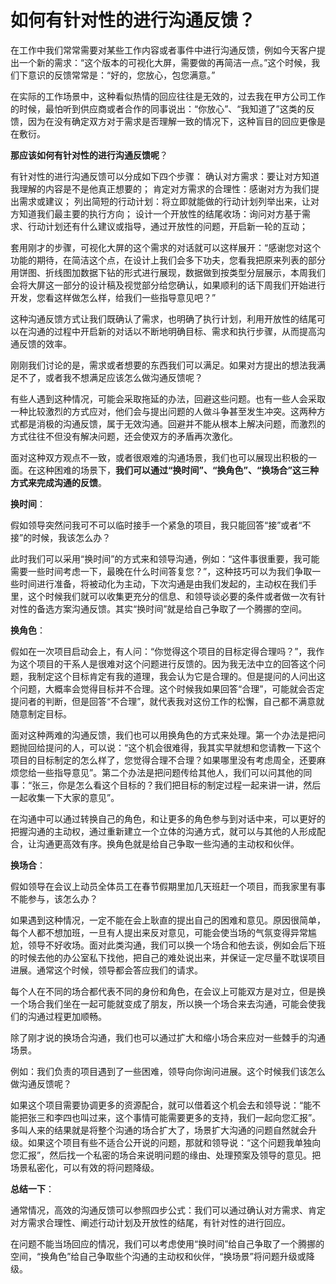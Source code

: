 # 如何有针对性的进行沟通反馈？

在工作中我们常常需要对某些工作内容或者事件中进行沟通反馈，例如今天客户提出一个新的需求：“这个版本的可视化大屏，需要做的再简洁一点。”这个时候，我们下意识的反馈常常是：“好的，您放心，包您满意。”

在实际的工作场景中，这种看似热情的回应往往是无效的，过去我在甲方公司工作的时候，最怕听到供应商或者合作的同事说出：“你放心”、“我知道了”这类的反馈，因为在没有确定双方对于需求是否理解一致的情况下，这种盲目的回应更像是在敷衍。

**那应该如何有针对性的进行沟通反馈呢**？

有针对性的进行沟通反馈可以分成如下四个步骤：
确认对方需求：要让对方知道我理解的内容是不是他真正想要的；
肯定对方需求的合理性：感谢对方为我们提出需求或建议；
列出简短的行动计划：将立即就能做的行动计划列举出来，让对方知道我们最主要的执行方向；
设计一个开放性的结尾收场：询问对方基于需求、行动计划还有什么建议或指导，通过开放性的问题，开启新一轮的互动；

套用刚才的步骤，可视化大屏的这个需求的对话就可以这样展开：“感谢您对这个功能的期待，在简洁这个点，在设计上我们会多下功夫，您看我把原来列表的部分用饼图、折线图加数据下钻的形式进行展现，数据做到按类型分层展示，本周我们会将大屏这一部分的设计稿及视觉部分给您确认，如果顺利的话下周我们开始进行开发，您看这样做怎么样，给我们一些指导意见吧？”

这种沟通反馈方式让我们既确认了需求，也明确了执行计划，利用开放性的结尾可以在沟通的过程中开启新的对话以不断地明确目标、需求和执行步骤，从而提高沟通反馈的效率。

刚刚我们讨论的是，需求或者想要的东西我们可以满足。如果对方提出的想法我满足不了，或者我不想满足应该怎么做沟通反馈呢？

有些人遇到这种情况，可能会采取拖延的办法，回避这些问题。也有一些人会采取一种比较激烈的方式应对，他们会与提出问题的人做斗争甚至发生冲突。这两种方式都是消极的沟通反馈，属于无效沟通。回避并不能从根本上解决问题，而激烈的方式往往不但没有解决问题，还会使双方的矛盾再次激化。

面对这种双方观点不一致，或者很艰难的沟通场景，我们也可以展现出积极的一面。在这种困难的场景下，**我们可以通过“换时间”、“换角色”、“换场合”这三种方式来完成沟通的反馈**。

**换时间**：

假如领导突然问我可不可以临时接手一个紧急的项目，我只能回答“接”或者“不接”的时候，我该怎么办？

此时我们可以采用“换时间”的方式来和领导沟通，例如：“这件事很重要，我可能需要一些时间考虑一下，最晚在什么时间答复您？”，这种技巧可以为我们争取一些时间进行准备，将被动化为主动，下次沟通是由我们发起的，主动权在我们手里，这个时候我们就可以收集更充分的信息、和领导谈必要的条件或者做一次有针对性的备选方案沟通反馈。其实“换时间”就是给自己争取了一个腾挪的空间。

**换角色**：

假如在一次项目启动会上，有人问：“你觉得这个项目的目标定得合理吗？”，我作为这个项目的干系人是很难对这个问题进行反馈的。因为我无法中立的回答这个问题，我制定这个目标肯定有我的道理，我会认为它是合理的。但是提问的人问出这个问题，大概率会觉得目标并不合理。这个时候我如果回答“合理”，可能就会否定提问者的判断，但是回答“不合理”，就代表我对这份工作的松懈，自己都不满意就随意制定目标。

面对这种两难的沟通反馈，我们也可以用换角色的方式来处理。第一个办法是把问题抛回给提问的人，可以说：“这个机会很难得，我其实早就想和您请教一下这个项目的目标制定的怎么样了，您觉得合理不合理？如果哪里没有考虑周全，还要麻烦您给一些指导意见”。第二个办法是把问题传给其他人，我们可以问其他的同事：“张三，你是怎么看这个目标的？我们把目标的制定过程一起来讲一讲，然后一起收集一下大家的意见”。

在沟通中可以通过转换自己的角色，和让更多的角色参与到对话中来，可以更好的把握沟通的主动权，通过重新建立一个立体的沟通方式，就可以与其他的人形成配合，让沟通更高效有序。换角色就是给自己争取一些沟通的主动权和伙伴。

**换场合**：

假如领导在会议上动员全体员工在春节假期里加几天班赶一个项目，而我家里有事不能参与，该怎么办？

如果遇到这种情况，一定不能在会上耿直的提出自己的困难和意见。原因很简单，每个人都不想加班，一旦有人提出来反对意见，可能会使当场的气氛变得异常尴尬，领导不好收场。面对此类沟通，我们可以换一个场合和他去谈，例如会后下班的时候去他的办公室私下找他，把自己的难处说出来，并保证一定尽量不耽误项目进展。通常这个时候，领导都会答应我们的请求。

每个人在不同的场合都代表不同的身份和角色，在会议上可能双方是对立，但是换一个场合我们坐在一起可能就变成了朋友，所以换一个场合来去沟通，可能会使我们的沟通过程更加顺畅。

除了刚才说的换场合沟通，我们也可以通过扩大和缩小场合来应对一些棘手的沟通场景。

例如：我们负责的项目遇到了一些困难，领导向你询问进展。这个时候我们该怎么做沟通反馈呢？

如果这个项目需要协调更多的资源配合，就可以借着这个机会去和领导说：“能不能把张三和李四也叫过来，这个事情可能需要更多的支持，我们一起向您汇报”。多叫人来的结果就是将整个沟通的场合扩大了，场景扩大沟通的问题自然就会升级。如果这个项目有些不适合公开说的问题，那就和领导说：“这个问题我单独向您汇报”，然后找一个私密的场合来说明问题的缘由、处理预案及领导的意见。把场景私密化，可以有效的将问题降级。

**总结一下**：

通常情况，高效的沟通反馈可以参照四步公式：我们可以通过确认对方需求、肯定对方需求合理性、阐述行动计划及开放性的结尾，有针对性的进行回应。

在问题不能当场回应的情况，我们可以考虑使用“换时间”给自己争取了一个腾挪的空间，“换角色”给自己争取些个沟通的主动权和伙伴，“换场景”将问题升级或降级。
